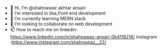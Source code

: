 - 👋 Hi, I’m @shahnawaz akhtar ansari
- 👀 I’m interested in dsa,front end development
- 🌱 I’m currently learning MERN stack
- 👀 I’m looking to collaborate on web development
- 📫 How to reach me on
                     linkedin: https://www.linkedin.com/in/shahnawaz-ansari-0b4118216/
                       instagram :https://www.instagram.com/shahnawaz__22/

<!---
shahnawazakhtaransari/shahnawazakhtaransari is a ✨ special ✨ repository because its `README.md` (this file) appears on your GitHub profile.
You can click the Preview link to take a look at your changes.
--->
